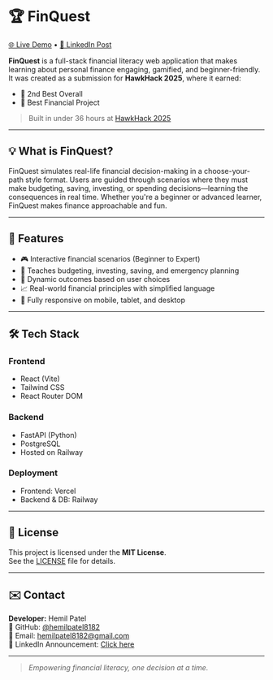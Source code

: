 # 🏆 FinQuest

[🌐 Live Demo](https://finquest-k3jo8m3nk-hemil-patels-projects-816e5f52.vercel.app/) • [📢 LinkedIn Post](https://www.linkedin.com/posts/patel--hemil_hawkhack-montclair-msu-activity-7322698660834680832-95Gi?utm_source=share&utm_medium=member_desktop&rcm=ACoAAD4Mr-sBrzHmrPphZgKZtpBv_iH0ReqiQrg)

**FinQuest** is a full-stack financial literacy web application that makes learning about personal finance engaging, gamified, and beginner-friendly. It was created as a submission for **HawkHack 2025**, where it earned:

- 🥈 2nd Best Overall
- 💸 Best Financial Project

> Built in under 36 hours at [HawkHack 2025](https://www.montclair.edu/)

---

## 💡 What is FinQuest?

FinQuest simulates real-life financial decision-making in a choose-your-path style format. Users are guided through scenarios where they must make budgeting, saving, investing, or spending decisions—learning the consequences in real time. Whether you're a beginner or advanced learner, FinQuest makes finance approachable and fun.

---

## 🚀 Features

- 🎮 Interactive financial scenarios (Beginner to Expert)
- 🧠 Teaches budgeting, investing, saving, and emergency planning
- 🔄 Dynamic outcomes based on user choices
- 📈 Real-world financial principles with simplified language
- 📱 Fully responsive on mobile, tablet, and desktop

---

## 🛠 Tech Stack

### Frontend
- React (Vite)
- Tailwind CSS
- React Router DOM

### Backend
- FastAPI (Python)
- PostgreSQL
- Hosted on Railway

### Deployment
- Frontend: Vercel  
- Backend & DB: Railway

---

## 📄 License

This project is licensed under the **MIT License**.  
See the [LICENSE](LICENSE) file for details.

---

## ✉️ Contact

**Developer:** Hemil Patel  
🔗 GitHub: [@hemilpatel8182](https://github.com/hemilpatel8182)  
📧 Email: [hemilpatel8182@gmail.com](mailto:hemilpatel8182@gmail.com)  
📢 LinkedIn Announcement: [Click here](https://www.linkedin.com/posts/patel--hemil_hawkhack-montclair-msu-activity-7322698660834680832-95Gi)

---

> _Empowering financial literacy, one decision at a time._
